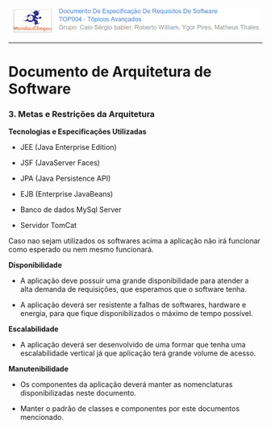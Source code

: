 ![](/assets/logo_mandou_chegou.png)

---

# Documento de Arquitetura de Software

### **3. Metas e Restrições da Arquitetura**

**Tecnologias e Especificações Utilizadas**

* JEE \(Java Enterprise Edition\)

* JSF \(JavaServer Faces\)

* JPA \(Java Persistence API\)

* EJB \(Enterprise JavaBeans\)

* Banco de dados MySql Server

* Servidor TomCat

Caso nao sejam utilizados os softwares acima a aplicação não irá funcionar como esperado ou nem mesmo funcionará.

**Disponibilidade**

* A aplicação deve possuir uma grande disponibilidade para atender a alta demanda de requisições, que esperamos que o software tenha.

* A aplicação deverá ser resistente a falhas de softwares, hardware e energia, para que fique disponibilizados o máximo de tempo possível.

**Escalabilidade**

* A aplicação deverá ser desenvolvido de uma formar que tenha uma escalabilidade vertical já que aplicação terá grande volume de acesso.

**Manutenibilidade**

* Os componentes da aplicação deverá manter as nomenclaturas disponibilizadas neste documento.

* Manter o padrão de classes e componentes por este documentos mencionado.



